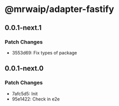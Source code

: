 # @mrwaip/adapter-fastify

## 0.0.1-next.1

### Patch Changes

- 3553d69: Fix types of package

## 0.0.1-next.0

### Patch Changes

- 7afc5d5: Init
- 95e1422: Check in e2e
